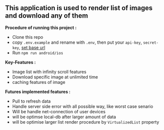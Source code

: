 ## This application is used to render list of images and download any of them

**Procedure of running this project :**<br/>

-   Clone this repo
-   copy `.env.example` and rename with `.env`, then put your `api-key`, `secret-key`, [set base url](https://api.unsplash.com)
-   Run `npm run android/ios`

**Key-Features :**<br/>

-   Image list with infinity scroll features
-   Download specific image at unlimited time
-   caching features of image

**Futures implemented features :**<br/>

-   Pull to refresh data
-   Handle server side error with all possible way, like worst case senario
-   Will be handle net-connection of user devices
-   will be optimse local-db after larger amount of data
-   will be optimise larger list render procedure by `VirtualizedList` property
